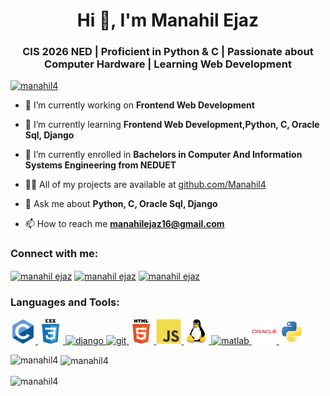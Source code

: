 <h1 align="center">Hi 👋, I'm Manahil Ejaz</h1>
<h3 align="center">CIS 2026 NED | Proficient in Python & C | Passionate about Computer Hardware | Learning Web Development</h3>

<p align="left"> <a href="https://github.com/ryo-ma/github-profile-trophy"><img src="https://github-profile-trophy.vercel.app/?username=manahil4" alt="manahil4" /></a> </p>

- 🔭 I’m currently working on **Frontend Web Development**

- 🌱 I’m currently learning **Frontend Web Development,Python, C, Oracle Sql, Django**

- 🌱 I’m currently enrolled in **Bachelors in Computer And Information Systems Engineering from NEDUET**

- 👨‍💻 All of my projects are available at [github.com/Manahil4](github.com/Manahil4)

- 💬 Ask me about **Python, C, Oracle Sql, Django**

- 📫 How to reach me **manahilejaz16@gmail.com**

<h3 align="left">Connect with me:</h3>
<p align="left">
<a href="https://linkedin.com/in/manahil ejaz" target="blank"><img align="center" src="https://raw.githubusercontent.com/rahuldkjain/github-profile-readme-generator/master/src/images/icons/Social/linked-in-alt.svg" alt="manahil ejaz" height="30" width="40" /></a>
<a href="https://fb.com/manahil ejaz" target="blank"><img align="center" src="https://raw.githubusercontent.com/rahuldkjain/github-profile-readme-generator/master/src/images/icons/Social/facebook.svg" alt="manahil ejaz" height="30" width="40" /></a>
<a href="https://www.leetcode.com/manahil ejaz" target="blank"><img align="center" src="https://raw.githubusercontent.com/rahuldkjain/github-profile-readme-generator/master/src/images/icons/Social/leet-code.svg" alt="manahil ejaz" height="30" width="40" /></a>
</p>

<h3 align="left">Languages and Tools:</h3>
<p align="left"> <a href="https://www.cprogramming.com/" target="_blank" rel="noreferrer"> <img src="https://raw.githubusercontent.com/devicons/devicon/master/icons/c/c-original.svg" alt="c" width="40" height="40"/> </a> <a href="https://www.w3schools.com/css/" target="_blank" rel="noreferrer"> <img src="https://raw.githubusercontent.com/devicons/devicon/master/icons/css3/css3-original-wordmark.svg" alt="css3" width="40" height="40"/> </a> <a href="https://www.djangoproject.com/" target="_blank" rel="noreferrer"> <img src="https://cdn.worldvectorlogo.com/logos/django.svg" alt="django" width="40" height="40"/> </a> <a href="https://git-scm.com/" target="_blank" rel="noreferrer"> <img src="https://www.vectorlogo.zone/logos/git-scm/git-scm-icon.svg" alt="git" width="40" height="40"/> </a> <a href="https://www.w3.org/html/" target="_blank" rel="noreferrer"> <img src="https://raw.githubusercontent.com/devicons/devicon/master/icons/html5/html5-original-wordmark.svg" alt="html5" width="40" height="40"/> </a> <a href="https://developer.mozilla.org/en-US/docs/Web/JavaScript" target="_blank" rel="noreferrer"> <img src="https://raw.githubusercontent.com/devicons/devicon/master/icons/javascript/javascript-original.svg" alt="javascript" width="40" height="40"/> </a> <a href="https://www.linux.org/" target="_blank" rel="noreferrer"> <img src="https://raw.githubusercontent.com/devicons/devicon/master/icons/linux/linux-original.svg" alt="linux" width="40" height="40"/> </a> <a href="https://www.mathworks.com/" target="_blank" rel="noreferrer"> <img src="https://upload.wikimedia.org/wikipedia/commons/2/21/Matlab_Logo.png" alt="matlab" width="40" height="40"/> </a> <a href="https://www.oracle.com/" target="_blank" rel="noreferrer"> <img src="https://raw.githubusercontent.com/devicons/devicon/master/icons/oracle/oracle-original.svg" alt="oracle" width="40" height="40"/> </a> <a href="https://www.python.org" target="_blank" rel="noreferrer"> <img src="https://raw.githubusercontent.com/devicons/devicon/master/icons/python/python-original.svg" alt="python" width="40" height="40"/> </a> </p>

<p><img align="left" src="https://github-readme-stats.vercel.app/api/top-langs?username=manahil4&show_icons=true&locale=en&layout=compact" alt="manahil4" /></p>

<p>&nbsp;<img align="center" src="https://github-readme-stats.vercel.app/api?username=manahil4&show_icons=true&locale=en" alt="manahil4" /></p>

<p><img align="center" src="https://github-readme-streak-stats.herokuapp.com/?user=manahil4&" alt="manahil4" /></p>

